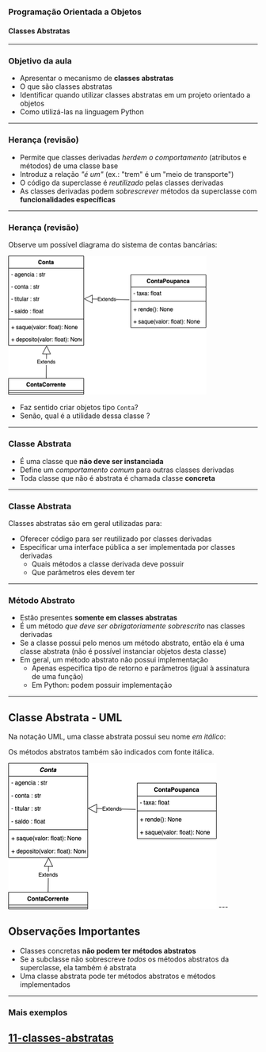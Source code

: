 ### Programação Orientada a Objetos
#### Classes Abstratas
---

### Objetivo da aula

- Apresentar o mecanismo de __classes abstratas__
 - O que são classes abstratas
 - Identificar quando utilizar classes abstratas em um projeto orientado a objetos
 - Como utilizá-las na linguagem Python
---

### Herança (revisão)

- Permite que classes derivadas _herdem o comportamento_ (atributos e métodos) de
  uma classe base
- Introduz a relação _"é um"_ (ex.: "trem" é um "meio de transporte")
- O código da superclasse é _reutilizado_ pelas classes derivadas
- As classes derivadas podem _sobrescrever_ métodos da superclasse com
  __funcionalidades específicas__
---

### Herança (revisão)

Observe um possível diagrama do sistema de contas bancárias:

<img src="img/contas.png" width=400 />

- Faz sentido criar objetos tipo ``Conta``?
- Senão, qual é a utilidade dessa classe ?
---

### Classe Abstrata

- É uma classe que __não deve ser instanciada__
- Define um _comportamento comum_ para outras classes derivadas
- Toda classe que não é abstrata é chamada classe **concreta**
---

### Classe Abstrata
Classes abstratas são em geral utilizadas para:
- Oferecer código para ser reutilizado por classes derivadas
- Especificar uma interface pública a ser implementada por classes derivadas
    - Quais métodos a classe derivada deve possuir
    - Que parâmetros eles devem ter
---

### Método Abstrato

- Estão presentes __somente em classes abstratas__
- É um método _que deve ser obrigatoriamente sobrescrito_ nas classes derivadas
- Se a classe possui pelo menos um método abstrato, então ela é uma classe
  abstrata (não é possível instanciar objetos desta classe)
- Em geral, um método abstrato não possui implementação
    - Apenas especifica tipo de retorno e parâmetros
      (igual à assinatura de uma função)
    - Em Python: podem possuir implementação
---

## Classe Abstrata - UML

Na notação UML, uma classe abstrata
possui seu nome *em itálico*:

Os métodos abstratos também são indicados com fonte itálica. 

<img src="img/contas_classe_abstrata.png" />
---

## Observações Importantes

- Classes concretas __não podem ter métodos abstratos__
- Se a subclasse não sobrescreve *todos* os métodos abstratos da superclasse, ela também é abstrata 
- Uma classe abstrata pode ter métodos abstratos e métodos implementados
---

### Mais exemplos
[11-classes-abstratas](11-Classes-Abstratas.ipynb)
---
